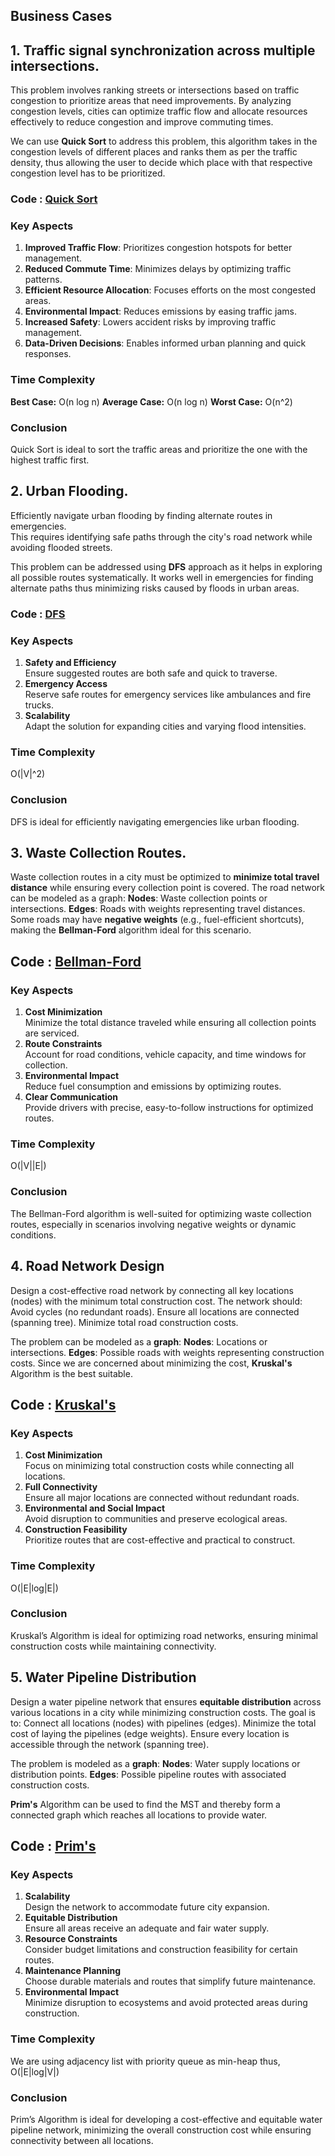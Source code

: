 ## **Business Cases**

## **1. Traffic signal synchronization across multiple intersections.**

This problem involves ranking streets or intersections based on traffic congestion to prioritize areas that need improvements. By analyzing congestion levels, cities can optimize traffic flow and allocate resources effectively to reduce congestion and improve commuting times.

We can use **Quick Sort** to address this problem, this algorithm takes in the congestion levels of different places and ranks them as per the traffic density, thus allowing the user to decide which place with that respective congestion level has to be prioritized.

### Code : [Quick Sort](https://github.com/Sahana8866/rsahana.github.io/blob/b51279ebb79c833e652becfe1b05514b10af27ba/traffic_quick_sort.cpp)


### Key Aspects

1. **Improved Traffic Flow**: Prioritizes congestion hotspots for better management.
2. **Reduced Commute Time**: Minimizes delays by optimizing traffic patterns.
3. **Efficient Resource Allocation**: Focuses efforts on the most congested areas.
4. **Environmental Impact**: Reduces emissions by easing traffic jams.
5. **Increased Safety**: Lowers accident risks by improving traffic management.
6. **Data-Driven Decisions**: Enables informed urban planning and quick responses.

### Time Complexity
**Best Case:** O(n log n) 
**Average Case:** O(n log n)
 **Worst Case:** O(n^2)

### Conclusion
Quick Sort is ideal to sort the traffic areas and prioritize the one with the highest traffic first.

## **2. Urban Flooding.**
Efficiently navigate urban flooding by finding alternate routes in emergencies.  
This requires identifying safe paths through the city's road network while avoiding flooded streets.
  
This problem can be addressed using **DFS** approach as it helps in exploring all possible routes systematically. It works well in emergencies for finding alternate paths thus minimizing risks caused by floods in urban areas.

### Code : [DFS]()

### Key Aspects

1. **Safety and Efficiency**  
   Ensure suggested routes are both safe and quick to traverse.  
2. **Emergency Access**  
   Reserve safe routes for emergency services like ambulances and fire trucks.
3. **Scalability**  
   Adapt the solution for expanding cities and varying flood intensities.  

### Time Complexity
O(|V|^2)

### Conclusion
DFS is ideal for efficiently navigating emergencies like urban flooding.

## **3. Waste Collection Routes.**

Waste collection routes in a city must be optimized to **minimize total travel distance** while ensuring every collection point is covered. The road network can be modeled as a graph:
 **Nodes**: Waste collection points or intersections.
**Edges**: Roads with weights representing travel distances.
Some roads may have **negative weights** (e.g., fuel-efficient shortcuts), making the **Bellman-Ford** algorithm ideal for this scenario.

## Code : [Bellman-Ford]()

### Key Aspects

1. **Cost Minimization**  
    Minimize the total distance traveled while ensuring all collection points are serviced.
2.  **Route Constraints**  
    Account for road conditions, vehicle capacity, and time windows for collection.
3. **Environmental Impact**  
    Reduce fuel consumption and emissions by optimizing routes.
4. **Clear Communication**  
   Provide drivers with precise, easy-to-follow instructions for optimized routes.

### Time Complexity
 O(|V||E|)

### Conclusion
The Bellman-Ford algorithm is well-suited for optimizing waste collection routes, especially in scenarios involving negative weights or dynamic conditions.

## **4. Road Network Design**

Design a cost-effective road network by connecting all key locations (nodes) with the minimum total construction cost. The network should:
Avoid cycles (no redundant roads).
Ensure all locations are connected (spanning tree).
Minimize total road construction costs.

The problem can be modeled as a **graph**:
**Nodes**: Locations or intersections.
**Edges**: Possible roads with weights representing construction costs.
Since we are concerned about minimizing the cost, **Kruskal's** Algorithm is the best suitable.

## Code : [Kruskal's]()

### Key Aspects

1. **Cost Minimization**  
   Focus on minimizing total construction costs while connecting all locations.
2. **Full Connectivity**  
   Ensure all major locations are connected without redundant roads.
3. **Environmental and Social Impact**  
   Avoid disruption to communities and preserve ecological areas.  
4. **Construction Feasibility**  
   Prioritize routes that are cost-effective and practical to construct.   

### Time Complexity
O(|E|log|E|)

### Conclusion
Kruskal’s Algorithm is ideal for optimizing road networks, ensuring minimal construction costs while maintaining connectivity.


## **5. Water Pipeline Distribution**

Design a water pipeline network that ensures **equitable distribution** across various locations in a city while minimizing construction costs. The goal is to:
Connect all locations (nodes) with pipelines (edges).
Minimize the total cost of laying the pipelines (edge weights).
Ensure every location is accessible through the network (spanning tree).

The problem is modeled as a **graph**:
**Nodes**: Water supply locations or distribution points.
**Edges**: Possible pipeline routes with associated construction costs.

**Prim's** Algorithm can be used to find the MST  and thereby form a connected graph which reaches all locations to provide water.

## Code : [Prim's]()

### Key Aspects
1. **Scalability**  
   Design the network to accommodate future city expansion.
2. **Equitable Distribution**  
   Ensure all areas receive an adequate and fair water supply.
3. **Resource Constraints**  
   Consider budget limitations and construction feasibility for certain routes. 
4. **Maintenance Planning**  
   Choose durable materials and routes that simplify future maintenance.  
5. **Environmental Impact**  
    Minimize disruption to ecosystems and avoid protected areas during construction.
   
### Time Complexity
We are using adjacency list with priority queue as min-heap thus, O(|E|log|V|)

### Conclusion
Prim’s Algorithm is ideal for developing a cost-effective and equitable water pipeline network, minimizing the overall construction cost while ensuring connectivity between all locations. 
